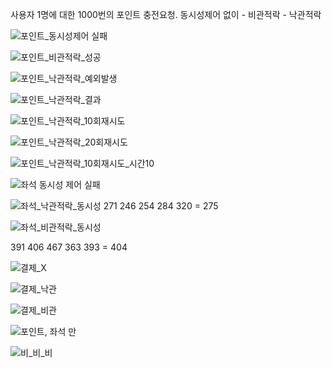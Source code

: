 <p>사용자 1명에 대한 1000번의 포인트 충전요청.
동시성제어 없이 - 비관적락 - 낙관적락</p>
<p><img alt="포인트_동시성제어 실패" src="https://velog.velcdn.com/images/saruru/post/2aaa66f7-ecb9-4f02-9052-021af6ca679f/image.png" /></p>
<p><img alt="포인트_비관적락_성공" src="https://velog.velcdn.com/images/saruru/post/a8b777c1-f0e2-49e1-99ab-bb1ea83fdf90/image.png" /></p>
<p><img alt="포인트_낙관적락_예외발생" src="https://velog.velcdn.com/images/saruru/post/0462c0b8-5c09-43f2-aaaf-f5e4b50cc225/image.png" /></p>
<p><img alt="포인트_낙관적락_결과" src="https://velog.velcdn.com/images/saruru/post/c596d955-befe-40fb-8212-1e0886e8678f/image.png" /></p>
<p><img alt="포인트_낙관적락_10회재시도" src="https://velog.velcdn.com/images/saruru/post/1f849d46-5403-4c7a-9467-1cf95a18f741/image.png" /></p>
<p><img alt="포인트_낙관적락_20회재시도" src="https://velog.velcdn.com/images/saruru/post/9d41f5bf-cad3-4fb1-b8dd-35988276f035/image.png" /></p>
<p><img alt="포인트_낙관적락_10회재시도_시간10" src="https://velog.velcdn.com/images/saruru/post/17b65d1f-79e8-46db-b25d-33d7c3fcbebd/image.png" /></p>
<p><img alt="좌석 동시성 제어 실패" src="https://velog.velcdn.com/images/saruru/post/4aef2bc9-8735-4b34-9a8f-1035c1a5b282/image.png" /></p>
<p><img alt="좌석_낙관적락_동시성" src="https://velog.velcdn.com/images/saruru/post/783be35c-9c72-430e-9af4-a06e1848bf27/image.png" />
271 246 254 284 320 = 275</p>
<p><img alt="좌석_비관적락_동시성" src="https://velog.velcdn.com/images/saruru/post/67df1c84-5ed7-4b69-a172-3379c8344b6a/image.png" /></p>
<p>391 406 467 363 393 = 404</p>
<p><img alt="결제_X" src="https://velog.velcdn.com/images/saruru/post/65626506-4d5b-47d7-b561-8caaedec0651/image.png" /></p>
<p><img alt="결제_낙관" src="https://velog.velcdn.com/images/saruru/post/7ae54089-5d59-4f91-96b4-5843f7b12b57/image.png" /></p>
<p><img alt="결제_비관" src="https://velog.velcdn.com/images/saruru/post/cb548193-88ad-4a6f-884e-9d9db6c95dcb/image.png" /></p>
<p><img alt="포인트, 좌석 만" src="https://velog.velcdn.com/images/saruru/post/c027e91d-1ba1-4fc3-a2f6-a2aed1983071/image.png" /></p>
<p><img alt="비_비_비" src="https://velog.velcdn.com/images/saruru/post/b648e7d8-8794-43ea-809c-399a8f4a1b3d/image.png" /></p>